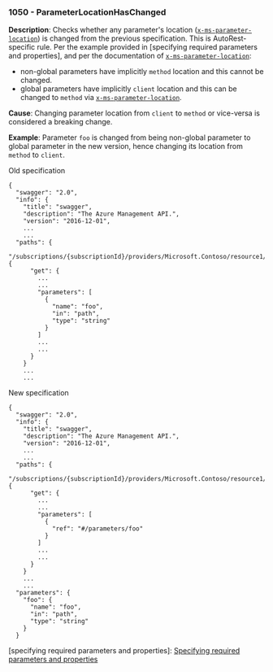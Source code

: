 ### 1050 - ParameterLocationHasChanged

**Description**: Checks whether any parameter's location ([`x-ms-parameter-location`]) is changed from the previous specification.
This is AutoRest-specific rule. Per the example provided in [specifying required parameters and properties],
and per the documentation of [`x-ms-parameter-location`]:

- non-global parameters have implicitly `method` location and this cannot be changed.
- global parameters have implicitly `client` location and this can be changed to `method` via [`x-ms-parameter-location`].

**Cause**: Changing parameter location from `client` to `method` or vice-versa is considered a breaking change.

**Example**: Parameter `foo` is changed from being non-global parameter to global parameter in the new version,
hence changing its location from `method` to `client`.

Old specification
```json5
{
  "swagger": "2.0",
  "info": {
    "title": "swagger",
    "description": "The Azure Management API.",
    "version": "2016-12-01",
    ...
    ...
  "paths": {
    "/subscriptions/{subscriptionId}/providers/Microsoft.Contoso/resource1/{a}": {
      "get": {
        ...
        ...
        "parameters": [
          {
            "name": "foo",
            "in": "path",
            "type": "string"
          }
        ]
        ...
        ...
      }
    }
    ...
    ...  
```

New specification
```json5
{
  "swagger": "2.0",
  "info": {
    "title": "swagger",
    "description": "The Azure Management API.",
    "version": "2016-12-01",
    ...
    ...
  "paths": {
    "/subscriptions/{subscriptionId}/providers/Microsoft.Contoso/resource1/{a}": {
      "get": {
        ...
        ...
        "parameters": [
          {
            "ref": "#/parameters/foo"
          }
        ]
        ...
        ...
      }
    }
    ...
    ...
  "parameters": {
    "foo": {
      "name": "foo",
      "in": "path",
      "type": "string"
    }
  }
```

[`x-ms-parameter-location`]: https://github.com/Azure/autorest/blob/765bc784b0cad173d47f931a04724936a6948b4c/docs/extensions/readme.md#x-ms-parameter-location
[specifying required parameters and properties]: [Specifying required parameters and properties](https://github.com/Azure/autorest/blob/765bc784b0cad173d47f931a04724936a6948b4c/docs/generate/how-autorest-generates-code-from-openapi.md#specifying-required-parameters-and-properties)
